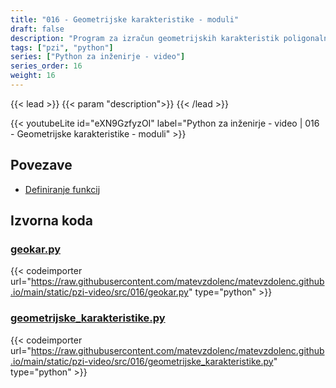 ```yaml
---
title: "016 - Geometrijske karakteristike - moduli"
draft: false
description: "Program za izračun geometrijskih karakteristik poligonalnih prerezov. Uporaba modulov."
tags: ["pzi", "python"]
series: ["Python za inženirje - video"]
series_order: 16
weight: 16
---
```


{{< lead >}}
{{< param "description">}}
{{< /lead >}}

{{< youtubeLite id="eXN9GzfyzOI" label="Python za inženirje - video | 016 - Geometrijske karakteristike - moduli" >}}

## Povezave
- [Definiranje funkcij](https://docs.python.org/3/tutorial/controlflow.html#defining-functions) 

## Izvorna koda

### [geokar.py](https://raw.githubusercontent.com/matevzdolenc/matevzdolenc.github.io/main/static/pzi-video/src/016/geokar.py)

{{< codeimporter url="https://raw.githubusercontent.com/matevzdolenc/matevzdolenc.github.io/main/static/pzi-video/src/016/geokar.py" type="python" >}}

### [geometrijske_karakteristike.py](https://raw.githubusercontent.com/matevzdolenc/matevzdolenc.github.io/main/static/pzi-video/src/016/geometrijske_karakteristike.py)

{{< codeimporter url="https://raw.githubusercontent.com/matevzdolenc/matevzdolenc.github.io/main/static/pzi-video/src/016/geometrijske_karakteristike.py" type="python" >}}

